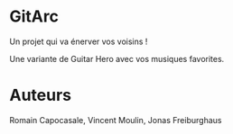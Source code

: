 # GitArc

Un projet qui va énerver vos voisins !

Une variante de Guitar Hero avec vos musiques favorites.


# Auteurs
Romain Capocasale, Vincent Moulin, Jonas Freiburghaus
